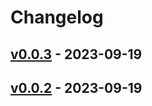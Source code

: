 # Changelog

## [v0.0.3](https://github.com/orangekame3/irodori/compare/v0.0.2...v0.0.3) - 2023-09-19

## [v0.0.2](https://github.com/orangekame3/irodori/compare/v0.0.1...v0.0.2) - 2023-09-19

